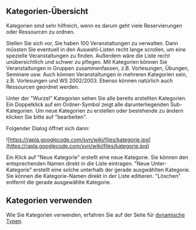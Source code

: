 ## Kategorien-Übersicht ##

Kategorien sind sehr hilfreich, wenn es darum geht viele Reservierungen oder Ressourcen zu ordnen.

Stellen Sie sich vor, Sie haben 100 Veranstaltungen zu verwalten. Dann müssten Sie eventuell in den Auswahl-Listen recht lange scrollen, um eine spezielle Veranstaltungen zu finden. Außerdem wäre die Liste recht unübersichtlich und schwer zu pflegen. Mit Kategorien können Sie Veranstaltungen in Gruppen zusammenfassen, z.B. Vorlesungen, Übungen, Seminare usw. Auch können Veranstaltungen in mehreren Kategorien sein, z.B. Vorlesungen und WS 2002/2003.
Ebenso können natürlich auch Ressourcen geordnet werden.


Unter der "Wurzel" Kategorien sehen Sie alle bereits erstellten Kategorien. Ein Doppelklick auf ein Ordner-Symbol zeigt alle darunterliegenden Sub-Kategorien. Um neue Kategorien zu erstellen oder bestehende zu ändern klicken Sie bitte auf "bearbeiten".

Folgender Dialog öffnet sich dann:

![https://rapla.googlecode.com/svn/wiki/files/kategorie.jpg](https://rapla.googlecode.com/svn/wiki/files/kategorie.jpg)

Ein Klick auf "Neue Kategorie" erstellt eine neue Kategorie. Sie können den entsprechenden Namen direkt in die Liste eintragen. "Neue Unter-Kategorie" erstellt eine solche unterhalb der gerade ausgwählten Kategorie. Sie können die Kategorie-Namen direkt in der Liste editieren. "Löschen" entfernt die gerade ausgewählte Kategorie.


## Kategorien verwenden ##
Wie Sie Kategorien verwenden, erfahren Sie auf der Seite für [dynamische Typen](DynamischeTypen.md).